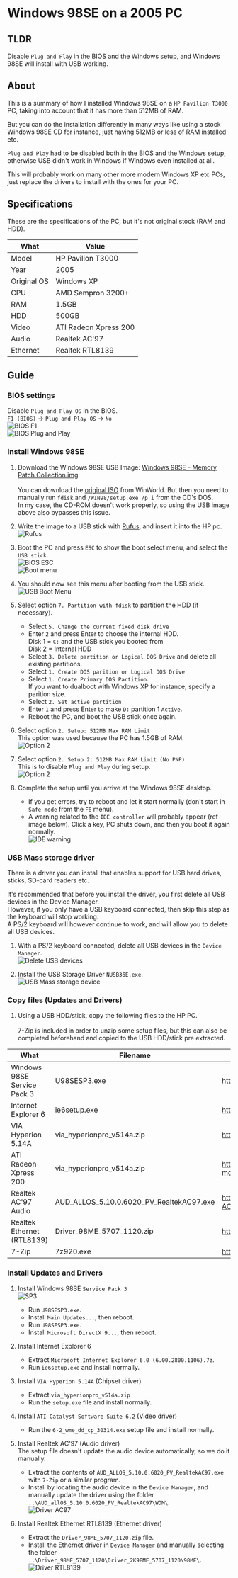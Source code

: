 # Windows 98SE on a 2005 PC

## TLDR
Disable `Plug and Play` in the BIOS and the Windows setup, and Windows 98SE will install with USB working.

## About
This is a summary of how I installed Windows 98SE on a `HP Pavilion T3000` PC, taking into account that it has more than 512MB of RAM.

But you can do the installation differently in many ways like using a stock Windows 98SE CD for instance, just having 512MB or less of RAM installed etc.

`Plug and Play` had to be disabled both in the BIOS and the Windows setup, otherwise USB didn't work in Windows if Windows even installed at all.

This will probably work on many other more modern Windows XP etc PCs, just replace the drivers to install with the ones for your PC.


## Specifications
These are the specifications of the PC, but it's not original stock (RAM and HDD).

| What | Value | 
| --- | --- |
| Model | HP Pavilion T3000 |
| Year | 2005 |
| Original OS | Windows XP |
| CPU | AMD Sempron 3200+ |
| RAM | 1.5GB |
| HDD | 500GB |
| Video | ATI Radeon Xpress 200 |
| Audio | Realtek AC'97 |
| Ethernet | Realtek RTL8139 |

## Guide

### BIOS settings
Disable `Plug and Play OS` in the BIOS.
<br>`F1 (BIOS)` -> `Plug and Play OS` -> `No`
<br>![BIOS F1](BIOS_F1.png)
<br>![BIOS Plug and Play](BIOS_PNP.png)

### Install Windows 98SE
1. Download the Windows 98SE USB Image: <a href="https://archive.org/download/Windows_98SE_Memory_Patch/Windows%2098SE%20-%20Memory%20Patch%20Collection.IMG.zip">Windows 98SE - Memory Patch Collection.img</a>
<br><br>You can download the <a href="https://winworldpc.com/product/windows-98/98-second-edition">original ISO</a> from WinWorld. But then you need to manually run `fdisk` and `/WIN98/setup.exe /p i` from the CD's DOS.
<br>In my case, the CD-ROM doesn't work properly, so using the USB image above also bypasses this issue.

2. Write the image to a USB stick with <a href="https://rufus.ie/">Rufus</a>, and insert it into the HP pc.
<br>![Rufus](Rufus.png)

3. Boot the PC and press `ESC` to show the boot select menu, and select the `USB stick`.
<br>![BIOS ESC](BIOS_ESC.png)
<br>![Boot menu](BootMenu.png)

4. You should now see this menu after booting from the USB stick.
<br>![USB Boot Menu](USB_BOOT_MENU.png)

5. Select option `7. Partition with fdisk` to partition the HDD (if necessary).
	- Select `5. Change the current fixed disk drive`
	- Enter `2`  and press Enter to choose the internal HDD. <br>Disk 1 = `C:` and the USB stick you booted from <br>Disk 2 = Internal HDD
	- Select `3. Delete partition or Logical DOS Drive` and delete all existing partitions. 
	- Select `1. Create DOS parition or Logical DOS Drive`
	- Select `1. Create Primary DOS Partition`. <br>If you want to dualboot with Windows XP for instance, specify a parition size.
	- Select `2. Set active partition`
	- Enter `1` and press Enter to make `D:` partition 1 `Active`.
	- Reboot the PC, and boot the USB stick once again.

6. Select option `2. Setup: 512MB Max RAM Limit` 
<br>This option was used because the PC has 1.5GB of RAM.
<br>![Option 2](USB_OPTION_2.png)

7. Select option `2. Setup 2: 512MB Max RAM Limit (No PNP)`
<br>This is to disable `Plug and Play` during setup.
<br>![Option 2](USB_OPTION_2_2.png)

8. Complete the setup until you arrive at the Windows 98SE desktop.
	- If you get errors, try to reboot and let it start normally (don't start in `Safe mode` from the `F8` menu).
	- A warning related to the `IDE controller` will probably appear (ref image below). Click a key, PC shuts down, and then you boot it again normally.
	<br>![IDE warning](IDE_WARNING.png)

### USB Mass storage driver
There is a driver you can install that enables support for USB hard drives, sticks, SD-card readers etc.

It's recommended that before you install the driver, you first delete all USB devices in the Device Manager.
<br>However, if you only have a USB keyboard connected, then skip this step as the keyboard will stop working.
<br>A PS/2 keyboard will however continue to work, and will allow you to delete all USB devices.

1. With a PS/2 keyboard connected, delete all USB devices in the `Device Manager`.
<br>![Delete USB devices](DeleteUsbDevices.png)

2. Install the USB Storage Driver `NUSB36E.exe`.
<br>![USB Mass storage device](InstallUSB.png)

### Copy files (Updates and Drivers)
1. Using a USB HDD/stick, copy the following files to the HP PC.
<br><br>7-Zip is included in order to unzip some setup files, but this can also be completed beforehand and copied to the USB HDD/stick pre extracted.

| What | Filename | Source |
| --- | --- | --- |
| Windows 98SE Service Pack 3 | U98SESP3.exe | http://www.techtalk.cc/viewtopic.php?t=65 |
| Internet Explorer 6 | ie6setup.exe | https://winworldpc.com/product/internet-explorer/ie-6 |
| VIA Hyperion 5.14A | via_hyperionpro_v514a.zip | https://www.philscomputerlab.com/via-chipset-drivers.html |
| ATI Radeon Xpress 200 | via_hyperionpro_v514a.zip | https://www.amd.com/en/support/downloads/drivers.html/graphics/integrated-motherboard-graphics/radeon-xpress-series/ati-radeon-xpress-200.html |
| Realtek AC'97 Audio | AUD_ALLOS_5.10.0.6020_PV_RealtekAC97.exe | https://drivers.softpedia.com/get/SOUND-CARD/REALTEK/Intel-Realtek-AC97-Audio-Driver-51006020.shtml |
| Realtek Ethernet (RTL8139) | Driver_98ME_5707_1120.zip | https://www.techspot.com/drivers/driver/file/information/14036/ |
| 7-Zip | 7z920.exe | https://www.7-zip.org/a/7z920.exe |


### Install Updates and Drivers
1. Install Windows 98SE `Service Pack 3`
<br>![SP3](SP3MainUpdates.png) 
	- Run `U98SESP3.exe`.
	- Install `Main Updates...`, then reboot.
	- Run `U98SESP3.exe`.
	- Install `Microsoft DirectX 9...`, then reboot.
	
2. Install Internet Explorer 6
	- Extract `Microsoft Internet Explorer 6.0 (6.00.2800.1106).7z`.
	- Run `ie6setup.exe` and install normally.

3. Install `VIA Hyperion 5.14A` (Chipset driver)
	- Extract `via_hyperionpro_v514a.zip`
	- Run the `setup.exe` file and install normally.

4. Install `ATI Catalyst Software Suite 6.2` (Video driver)
	- Run the `6-2_wme_dd_cp_30314.exe` setup file and install normally.

5. Install Realtek AC'97 (Audio driver)
<br> The setup file doesn't update the audio device automatically, so we do it manually.
	- Extract the contents of `AUD_ALLOS_5.10.0.6020_PV_RealtekAC97.exe` with `7-Zip` or a similar program.
	- Install by locating the audio device in the `Device Manager`, and manually update the driver using the folder `..\AUD_allOS_5.10.0.6020_PV_RealtekAC97\WDM\`.
	<br>![Driver AC97](Driver_AC97.png)

6. Install Realtek Ethernet RTL8139 (Ethernet driver)
	- Extract the `Driver_98ME_5707_1120.zip` file.
	- Install the Ethernet driver in `Device Manager` and manually selecting the folder `..\Driver_98ME_5707_1120\Driver_2K98ME_5707_1120\98ME\`.
	<br>![Driver RTL8139](Driver_RTL8139.png)